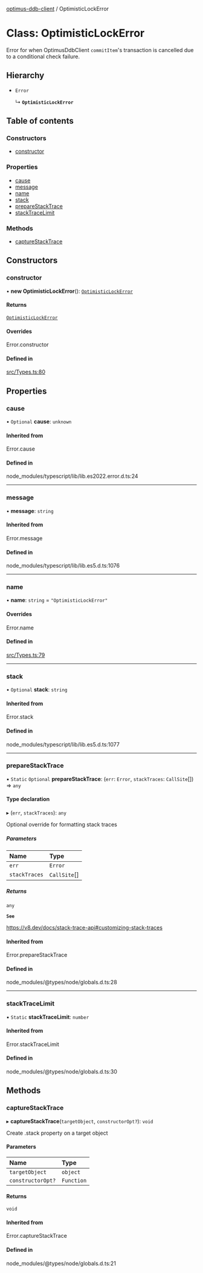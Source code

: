 [optimus-ddb-client](../index.md) / OptimisticLockError

# Class: OptimisticLockError

Error for when OptimusDdbClient `commitItem`'s transaction is cancelled due to a conditional check failure.

## Hierarchy

- `Error`

  ↳ **`OptimisticLockError`**

## Table of contents

### Constructors

- [constructor](OptimisticLockError.md#constructor)

### Properties

- [cause](OptimisticLockError.md#cause)
- [message](OptimisticLockError.md#message)
- [name](OptimisticLockError.md#name)
- [stack](OptimisticLockError.md#stack)
- [prepareStackTrace](OptimisticLockError.md#preparestacktrace)
- [stackTraceLimit](OptimisticLockError.md#stacktracelimit)

### Methods

- [captureStackTrace](OptimisticLockError.md#capturestacktrace)

## Constructors

### constructor

• **new OptimisticLockError**(): [`OptimisticLockError`](OptimisticLockError.md)

#### Returns

[`OptimisticLockError`](OptimisticLockError.md)

#### Overrides

Error.constructor

#### Defined in

[src/Types.ts:80](https://github.com/paulbarmstrong/optimus-ddb-client/blob/main/src/Types.ts#L80)

## Properties

### cause

• `Optional` **cause**: `unknown`

#### Inherited from

Error.cause

#### Defined in

node_modules/typescript/lib/lib.es2022.error.d.ts:24

___

### message

• **message**: `string`

#### Inherited from

Error.message

#### Defined in

node_modules/typescript/lib/lib.es5.d.ts:1076

___

### name

• **name**: `string` = `"OptimisticLockError"`

#### Overrides

Error.name

#### Defined in

[src/Types.ts:79](https://github.com/paulbarmstrong/optimus-ddb-client/blob/main/src/Types.ts#L79)

___

### stack

• `Optional` **stack**: `string`

#### Inherited from

Error.stack

#### Defined in

node_modules/typescript/lib/lib.es5.d.ts:1077

___

### prepareStackTrace

▪ `Static` `Optional` **prepareStackTrace**: (`err`: `Error`, `stackTraces`: `CallSite`[]) => `any`

#### Type declaration

▸ (`err`, `stackTraces`): `any`

Optional override for formatting stack traces

##### Parameters

| Name | Type |
| :------ | :------ |
| `err` | `Error` |
| `stackTraces` | `CallSite`[] |

##### Returns

`any`

**`See`**

https://v8.dev/docs/stack-trace-api#customizing-stack-traces

#### Inherited from

Error.prepareStackTrace

#### Defined in

node_modules/@types/node/globals.d.ts:28

___

### stackTraceLimit

▪ `Static` **stackTraceLimit**: `number`

#### Inherited from

Error.stackTraceLimit

#### Defined in

node_modules/@types/node/globals.d.ts:30

## Methods

### captureStackTrace

▸ **captureStackTrace**(`targetObject`, `constructorOpt?`): `void`

Create .stack property on a target object

#### Parameters

| Name | Type |
| :------ | :------ |
| `targetObject` | `object` |
| `constructorOpt?` | `Function` |

#### Returns

`void`

#### Inherited from

Error.captureStackTrace

#### Defined in

node_modules/@types/node/globals.d.ts:21
